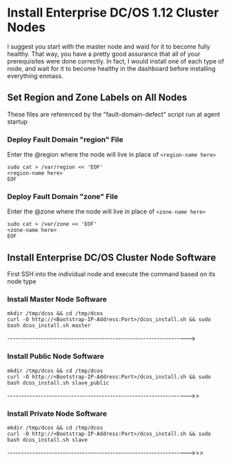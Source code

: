 # Install Enterprise DC/OS 1.12 Cluster Nodes
I suggest you start with the master node and waid for it to become fully healthy.  That way, you have a pretty good assurance that all of your prerequisites were done correctly.  In fact, I would install one of each type of node, and wait for it to become healthy in the dashboard before installing everything enmass.

## Set Region and Zone Labels on All Nodes
These files are referenced by the "fault-domain-defect" script run at agent startup

### Deploy Fault Domain "region" File
Enter the @region where the node will live in place of `<region-name here>`
```
sudo cat > /var/region << 'EOF'
<region-name here>
EOF
```

### Deploy Fault Domain "zone" File
Enter the @zone where the node will live in place of `<zone-name here>`
```
sudo cat > /var/zone << 'EOF'
<zone-name here>
EOF
```

## Install Enterprise DC/OS Cluster Node Software
First SSH into the individual node and execute the command based on its node type

### Install Master Node Software
```
mkdir /tmp/dcos && cd /tmp/dcos
curl -O http://<Bootstrap-IP-Address:Port>/dcos_install.sh && sudo bash dcos_install.sh master
```
----------------------------------------------------------------->

### Install Public Node Software
```
mkdir /tmp/dcos && cd /tmp/dcos
curl -O http://<Bootstrap-IP-Address:Port>/dcos_install.sh && sudo bash dcos_install.sh slave_public
```
----------------------------------------------------------------->>

### Install Private Node Software
```
mkdir /tmp/dcos && cd /tmp/dcos
curl -O http://<Bootstrap-IP-Address:Port>/dcos_install.sh && sudo bash dcos_install.sh slave
```
----------------------------------------------------------------->>>


